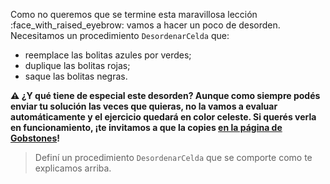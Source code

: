 Como no queremos que se termine esta maravillosa lección :face_with_raised_eyebrow: vamos a hacer un poco de desorden. Necesitamos un procedimiento `DesordenarCelda` que:

* reemplace las bolitas azules por verdes;
* duplique las bolitas rojas;
* saque las bolitas negras.

**:warning: ¿Y qué tiene de especial este desorden?  Aunque como siempre podés enviar tu solución las veces que quieras, no la vamos a evaluar automáticamente y el ejercicio quedará en color celeste. Si querés verla en funcionamiento, ¡te invitamos a que la copies  [en la página de Gobstones](https://gobstones.github.io/gobstones-sr/)!**

> Definí un procedimiento `DesordenarCelda` que se comporte como te explicamos arriba.

<style>
  .notify-problem-box {
    display: none;
  }
  .submission-results h4::after {
    content: "¡Gracias por enviar tu solución!";
    font-weight: bold;
  }
  .submission-results h4 strong { 
    display: none;
  }
</style>